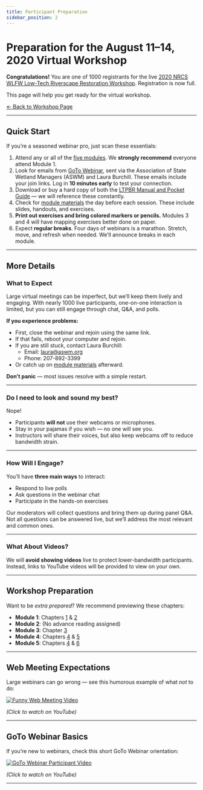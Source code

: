 ```yaml
---
title: Participant Preparation
sidebar_position: 2
---
```


# Preparation for the August 11–14, 2020 Virtual Workshop

**Congratulations!** You are one of 1000 registrants for the live [2020 NRCS WLFW Low-Tech Riverscape Restoration Workshop](/workshops/2020/SGI/). Registration is now full.  

This page will help you get ready for the virtual workshop.

[← Back to Workshop Page](/workshops/2020/SGI/)

---

## Quick Start

If you’re a seasoned webinar pro, just scan these essentials:

1. Attend any or all of the [five modules](/workshops/2020/SGI/#agenda). We **strongly recommend** everyone attend Module 1.  
2. Look for emails from [GoTo Webinar](https://support.goto.com/webinar/how-to-join-attendees), sent via the Association of State Wetland Managers (ASWM) and Laura Burchill. These emails include your join links. Log in **10 minutes early** to test your connection.  
3. Download or buy a hard copy of both the [LTPBR Manual and Pocket Guide](/workshops/2020/SGI/#workshop-textbooks) — we will reference these constantly.  
4. Check for [module materials](/workshops/2020/SGI/#course-materials) the day before each session. These include slides, handouts, and exercises.  
5. **Print out exercises and bring colored markers or pencils.** Modules 3 and 4 will have mapping exercises better done on paper.  
6. Expect **regular breaks**. Four days of webinars is a marathon. Stretch, move, and refresh when needed. We’ll announce breaks in each module.

---

## More Details

### What to Expect

Large virtual meetings can be imperfect, but we’ll keep them lively and engaging. With nearly 1000 live participants, one-on-one interaction is limited, but you can still engage through chat, Q&A, and polls.

**If you experience problems:**

- First, close the webinar and rejoin using the same link.
- If that fails, reboot your computer and rejoin.
- If you are still stuck, contact Laura Burchill:
  - Email: laura@aswm.org  
  - Phone: 207-892-3399
- Or catch up on [module materials](/workshops/2020/SGI/#course-materials) afterward.

**Don’t panic** — most issues resolve with a simple restart.

---

### Do I need to look and sound my best?

Nope!  
- Participants **will not** use their webcams or microphones.  
- Stay in your pajamas if you wish — no one will see you.  
- Instructors will share their voices, but also keep webcams off to reduce bandwidth strain.  

---

### How Will I Engage?

You’ll have **three main ways** to interact:  

- Respond to live polls  
- Ask questions in the webinar chat  
- Participate in the hands-on exercises  

Our moderators will collect questions and bring them up during panel Q&A. Not all questions can be answered live, but we’ll address the most relevant and common ones.

---

### What About Videos?

We will **avoid showing videos** live to protect lower-bandwidth participants. Instead, links to YouTube videos will be provided to view on your own.

---

## Workshop Preparation

Want to be *extra prepared*? We recommend previewing these chapters:

- **Module 1**: Chapters [1](../manual/chap01) & [2](../manual/chap02)  
- **Module 2**: (No advance reading assigned)  
- **Module 3**: Chapter [3](../manual/chap03)  
- **Module 4**: Chapters [4](../manual/chap04) & [5](../manual/chap05)  
- **Module 5**: Chapters [4](../manual/chap04) & [6](../manual/chap06)

---

## Web Meeting Expectations

Large webinars can go wrong — see this humorous example of what *not* to do:  

[![Funny Web Meeting Video](https://img.youtube.com/vi/DYu_bGbZiiQ/0.jpg)](https://www.youtube.com/watch?v=DYu_bGbZiiQ)

_(Click to watch on YouTube)_

---

## GoTo Webinar Basics

If you’re new to webinars, check this short GoTo Webinar orientation:

[![GoTo Webinar Participant Video](https://img.youtube.com/vi/PH-bG9LH7Ag/0.jpg)](https://www.youtube.com/watch?v=PH-bG9LH7Ag)

_(Click to watch on YouTube)_

---

